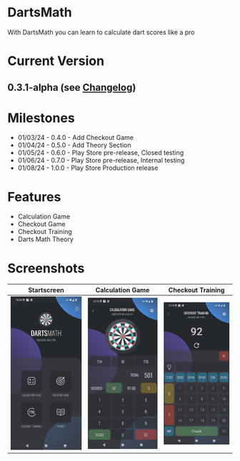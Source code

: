# DartsMath
With DartsMath you can learn to calculate dart scores like a pro

# Current Version
## 0.3.1-alpha (see [Changelog](CHANGELOG.md))

# Milestones
* 01/03/24 - 0.4.0 - Add Checkout Game
* 01/04/24 - 0.5.0 - Add Theory Section
* 01/05/24 - 0.6.0 - Play Store pre-release, Closed testing
* 01/06/24 - 0.7.0 - Play Store pre-release, Internal testing
* 01/08/24 - 1.0.0 - Play Store Production release

# Features
- Calculation Game
- Checkout Game
- Checkout Training
- Darts Math Theory

# Screenshots
Startscreen                |  Calculation Game |  Checkout Training
:-------------------------:|:-------------------------:|:-------------------------:
![Startscreen](screenshots/Screenshot1.png)   |  ![Startscreen](screenshots/Screenshot2.png)|  ![Startscreen](screenshots/Screenshot3.png)
